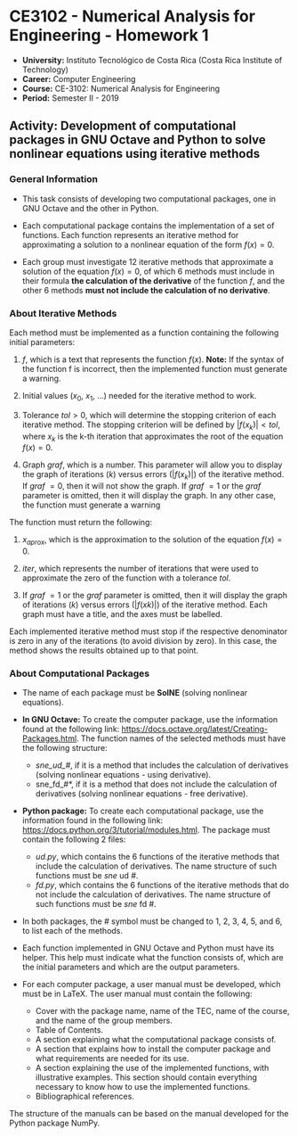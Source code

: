# **CE3102 - Numerical Analysis for Engineering - Homework 1**

* **University:** Instituto Tecnológico de Costa Rica (Costa Rica Institute of Technology)
* **Career:** Computer Engineering
* **Course:** CE-3102: Numerical Analysis for Engineering
* **Period:**  Semester II - 2019


## **Activity: Development of computational packages in GNU Octave and Python to solve nonlinear equations using iterative methods**

### **General Information**
* This task consists of developing two computational packages, one in GNU Octave and the other in Python.

* Each computational package contains the implementation of a set of functions. Each function represents an iterative method for approximating a solution to a nonlinear equation of the form $f(x) = 0$.

* Each group must investigate 12 iterative methods that approximate a solution of the equation $f(x) = 0$, of which 6 methods must include in their formula **the calculation of the derivative** of the function $f$, and the other 6 methods **must not include the calculation of no derivative**.


### **About Iterative Methods**
Each method must be implemented as a function containing the following initial parameters:

1. $f$, which is a text that represents the function $f(x)$. **Note:** If the syntax of the function f is incorrect, then the implemented function must generate a warning.

2. Initial values ($x_0$, $x_1$, ...) needed for the iterative method to work.

3. Tolerance $tol > 0$, which will determine the stopping criterion of each iterative method. The stopping criterion will be defined by $|f(x_k)| < tol$, where $x_k$ is the k-th iteration that approximates the root of the equation $f(x) = 0$.

4. Graph *graf*, which is a number. This parameter will allow you to display the graph of iterations ($k$) versus errors ($|f(x_k)|$) of the iterative method. If *graf* $= 0$, then it will not show the graph. If *graf* $= 1$ or the *graf* parameter is omitted, then it will display the graph. In any other case, the function must generate a warning

The function must return the following:

1. $x_{aprox}$, which is the approximation to the solution of the equation $f(x) = 0$.

2. *iter*, which represents the number of iterations that were used to approximate the zero of the function with a tolerance *tol*.

3. If *graf* $= 1$ or the *graf* parameter is omitted, then it will display the graph of iterations ($k$) versus errors ($|f(xk)|$) of the iterative method. Each graph must have a title, and the axes must be labelled.

Each implemented iterative method must stop if the respective denominator is zero in any of the iterations (to avoid division by zero). In this case, the method shows the results obtained up to that point.


### **About Computational Packages**
*  The name of each package must be **SolNE** (solving nonlinear equations).

* **In GNU Octave:** To create the computer package, use the information found at the following link: https://docs.octave.org/latest/Creating-Packages.html. The function names of the selected methods must have the following structure:
    * *sne_ud_#*, if it is a method that includes the calculation of derivatives (solving nonlinear equations - using derivative).
    * sne_fd_#*, if it is a method that does not include the calculation of derivatives (solving nonlinear equations - free derivative).

* **Python package:** To create each computational package, use the information found in the following link: https://docs.python.org/3/tutorial/modules.html. The package must contain the following 2 files:
    * *ud.py*, which contains the 6 functions of the iterative methods that include the calculation of derivatives. The name structure of such functions must be $sne$ ud #.
    * *fd.py*, which contains the 6 functions of the iterative methods that do not include the calculation of derivatives. The name structure of such functions must be $sne$ fd #.

* In both packages, the # symbol must be changed to 1, 2, 3, 4, 5, and 6, to list each of the methods.

* Each function implemented in GNU Octave and Python must have its helper. This help must indicate what the function consists of, which are the initial parameters and which are the output parameters.

* For each computer package, a user manual must be developed, which must be in LaTeX. The user manual must contain the following:

    * Cover with the package name, name of the TEC, name of the course, and the name of the group members.
    * Table of Contents.
    * A section explaining what the computational package consists of.
    * A section that explains how to install the computer package and what requirements are needed for its use.
    * A section explaining the use of the implemented functions, with illustrative examples. This section should contain everything necessary to know how to use the implemented functions.
    * Bibliographical references.

The structure of the manuals can be based on the manual developed for the Python package NumPy.
